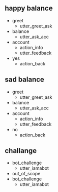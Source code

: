 ## happy balance
* greet
  - utter_greet_ask
* balance
  - utter_ask_acc
* account
  - action_info
  - utter_feedback
* yes
  - action_back

## sad balance
* greet
  - utter_greet_ask
* balance
  - utter_ask_acc
* account
  - action_info
  - utter_feedback
* no
  - action_back

## challange
* bot_challenge
    - utter_iamabot
* out_of_scope
* bot_challenge
    - utter_iamabot
